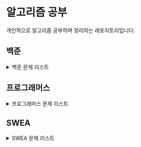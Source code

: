# 알고리즘 공부

개인적으로 알고리즘 공부하며 정리하는 레포지토리입니다.

## 백준

<details>
<summary>백준 문제 리스트</summary>

| 사이트 |  문제   |                     문제 제목                      |                                            정답 코드                                             |
|:---:|:-----:|:----------------------------------------------:|:--------------------------------------------------------------------------------------------:|
| 백준  | 10699 | [오늘 날짜](https://www.acmicpc.net/problem/10699) | [정답 코드](https://github.com/Sangyoon98/alghorithm_study/blob/master/src/baekjoon/B10699.java) |
| 백준  | 7287  |   [등록](https://www.acmicpc.net/problem/7287)   | [정답 코드](https://github.com/Sangyoon98/alghorithm_study/blob/master/src/baekjoon/B7287.java)  |
| 백준  | 11382 | [꼬마 정민](https://www.acmicpc.net/problem/11382) | [정답 코드](https://github.com/Sangyoon98/alghorithm_study/blob/master/src/baekjoon/B11382.java) |
| 백준  | 2420  | [사파리월드](https://www.acmicpc.net/problem/2420)  | [정답 코드](https://github.com/Sangyoon98/alghorithm_study/blob/master/src/baekjoon/B2420.java)  |

</details>

## 프로그래머스

<details>
<summary>프로그래머스 문제 리스트</summary>

| 사이트 | 문제 | 문제 제목 | 정답 코드 |
|:---:|:--:|:-----:|:-----:|

</details>

## SWEA

<details>
<summary>SWEA 문제 리스트</summary>

| 사이트 | 문제 | 문제 제목 | 정답 코드 |
|:---:|:--:|:-----:|:-----:|

</details>


